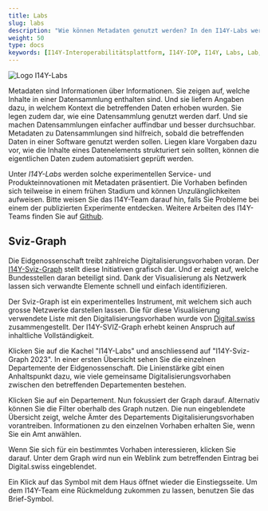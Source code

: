 ```yaml
---
title: Labs
slug: labs
description: "Wie können Metadaten genutzt werden? In den I14Y-Labs werden experimentelle Service- und Produktinnovationen vorgestellt."
weight: 50
type: docs
keywords: [I14Y-Interoperabilitätsplattform, I14Y-IOP, I14Y, Labs, Lab, Labor, Experimente, Tests, Metadaten]
---
```


![Logo I14Y-Labs](/img/i14y-labs.png)

Metadaten sind Informationen über Informationen. Sie zeigen auf, welche Inhalte in einer Datensammlung enthalten sind. Und sie liefern Angaben dazu, in welchem Kontext die betreffenden Daten erhoben wurden. Sie legen zudem dar, wie eine Datensammlung genutzt werden darf. Und sie machen Datensammlungen einfacher auffindbar und besser durchsuchbar. Metadaten zu Datensammlungen sind hilfreich, sobald die betreffenden Daten in einer Software genutzt werden sollen. Liegen klare Vorgaben dazu vor, wie die Inhalte eines Datenelements strukturiert sein sollten, können die eigentlichen Daten zudem automatisiert geprüft werden.  

Unter _I14Y-Labs_ werden solche experimentellen Service- und Produkteinnovationen mit Metadaten präsentiert. Die Vorhaben befinden sich teilweise in einem frühen Stadium und können Unzulänglichkeiten aufweisen. Bitte weisen Sie das I14Y-Team darauf hin, falls Sie Probleme bei einem der publizierten Experimente entdecken. Weitere Arbeiten des I14Y-Teams finden Sie auf [Github](https://github.com/i14y-ch/). 

## Sviz-Graph

Die Eidgenossenschaft treibt zahlreiche Digitalisierungsvorhaben voran. Der [I14Y-Sviz-Graph](https://www.i14y.admin.ch/de/labs/svizgraph2023) stellt diese Initiativen grafisch dar. Und er zeigt auf, welche Bundesstellen daran beteiligt sind. Dank der Visualisierung als Netzwerk lassen sich verwandte Elemente schnell und einfach identifizieren.

Der Sviz-Graph ist ein experimentelles Instrument, mit welchem sich auch grosse Netzwerke darstellen lassen. Die für diese Visualisierung verwendete Liste mit den Digitalisierungsvorhaben wurde von [Digital.swiss](https://digital.swiss/de/aktionsplan/) zusammengestellt. Der I14Y-SVIZ-Graph erhebt keinen Anspruch auf inhaltliche Vollständigkeit.

Klicken Sie auf die Kachel "I14Y-Labs" und anschliessend auf "I14Y-Sviz-Graph 2023". In einer ersten Übersicht sehen Sie die einzelnen Departemente der Eidgenossenschaft. Die Linienstärke gibt einen Anhaltspunkt dazu, wie viele gemeinsame Digitalisierungsvorhaben zwischen den betreffenden Departementen bestehen. 

Klicken Sie auf ein Departement. Nun fokussiert der Graph darauf. Alternativ können Sie die Filter oberhalb des Graph nutzen. Die nun eingeblendete Übersicht zeigt, welche Ämter des Departements Digitalisierungsvorhaben vorantreiben. Informationen zu den einzelnen Vorhaben erhalten Sie, wenn Sie ein Amt anwählen. 

Wenn Sie sich für ein bestimmtes Vorhaben interessieren, klicken Sie darauf. Unter dem Graph wird nun ein Weblink zum betreffenden Eintrag bei Digital.swiss eingeblendet. 

Ein Klick auf das Symbol mit dem Haus öffnet wieder die Einstiegsseite. Um dem I14Y-Team eine Rückmeldung zukommen zu lassen, benutzen Sie das Brief-Symbol. 